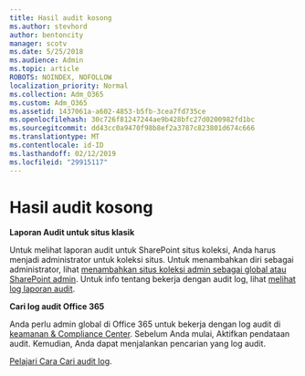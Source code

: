 ```yaml
---
title: Hasil audit kosong
ms.author: stevhord
author: bentoncity
manager: scotv
ms.date: 5/25/2018
ms.audience: Admin
ms.topic: article
ROBOTS: NOINDEX, NOFOLLOW
localization_priority: Normal
ms.collection: Adm_O365
ms.custom: Adm_O365
ms.assetid: 1437061a-a602-4853-b5fb-3cea7fd735ce
ms.openlocfilehash: 30c726f81247244ae9b428bfc27d0200982fd1bc
ms.sourcegitcommit: dd43cc0a9470f98b8ef2a3787c823801d674c666
ms.translationtype: MT
ms.contentlocale: id-ID
ms.lasthandoff: 02/12/2019
ms.locfileid: "29915117"
---
```

# <a name="auditing-results-are-blank"></a>Hasil audit kosong

 **Laporan Audit untuk situs klasik**
  
Untuk melihat laporan audit untuk SharePoint situs koleksi, Anda harus menjadi administrator untuk koleksi situs. Untuk menambahkan diri sebagai administrator, lihat [menambahkan situs koleksi admin sebagai global atau SharePoint admin](https://go.microsoft.com/fwlink/?linkid=869390). Untuk info tentang bekerja dengan audit log, lihat [melihat log laporan audit](https://go.microsoft.com/fwlink/?linkid=395237). 
  
 **Cari log audit Office 365**
  
Anda perlu admin global di Office 365 untuk bekerja dengan log audit di [keamanan &amp; Compliance Center](https://protection.office.com). Sebelum Anda mulai, Aktifkan pendataan audit. Kemudian, Anda dapat menjalankan pencarian yang log audit. 
  
[Pelajari Cara Cari audit log](https://go.microsoft.com/fwlink/?linkid=708432).
  

